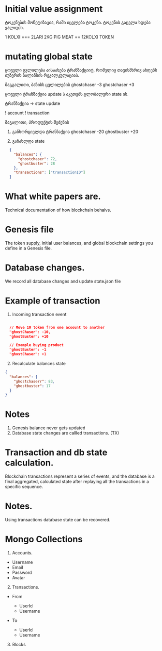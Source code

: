 # Initial value assignment
ტოკენების მონეტიზაცია, რაში იცვლება ტოკენი. ტოკენის გაცვლა ხდება ვალიუში.

1 KOLXI === 2LARI
2KG PIG MEAT == 12KOLXI TOKEN

# mutating global state
ყოველი ცვლილება აისაახება ტრანზაქციიტ, რომელიც თავისმხრივ ახდენს იუზერის ბალანსის რეკალკულაციას.

მაგგალითი, ბაზისს ცვლილების
ghostchaser -3
ghostchaser +3

ყოველი ტრანზაქცია update ს აკეთებს გლობალური state ის.

ტრანზაქცია -> state update


! account
! transaction


მაგალითი, პროდუქტის შეძენის

1. განხორციელდა ტრანზაქცია
ghostchaser -20
ghostbuster +20

2. განახლდა state
```json
  {
    "balances": {
      "ghostchaser": 72,
      "ghostbuster": 28
    },
    "transactions": ["transactionID"]
  }
```


# What white papers are.
Technical documentation of how blockchain behaivs.

# Genesis file
The token supply, initial user balances, and global blockchain settings you define in a Genesis file.

# Database changes.
We record all database changes and update state.json file

# Example of transaction

1. Incoming transaction event
```json

  // Move 10 token from one acoount to another
  "ghostChaser": -10,
  "ghostBuster": +10

  // Example buying product
  "ghostBuster": -1
  "ghostChaser": +1
```

2. Recalculate balances state
```json
{
  "balances": {
    "ghostchaserr": 83,
    "ghostbuster": 17
  }
}
```

# Notes
1. Genesis balance never gets updated
2. Database state changes are callled transactions. (TX)

# Transaction and db state calculation.
Blockchain transactions represent a series of events, and the database is a final aggregated, calculated state after replaying all the transactions in a specific sequence.

# Notes.
Using transactions database state can be recovered.


# Mongo Collections
1. Accounts.

- Username
- Email
- Password
- Avatar

2. Transactions.
- From 
  - UserId
  - Username

- To
  - UserId
  - Username

3. Blocks
